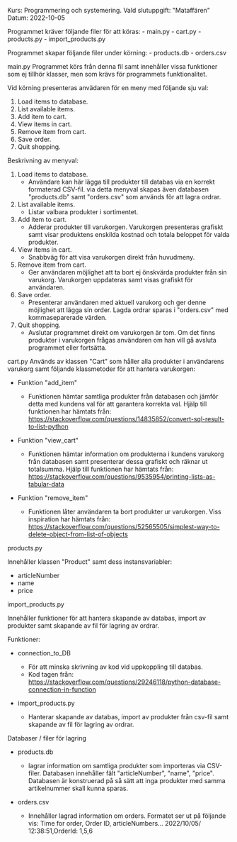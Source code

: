 Kurs: Programmering och systemering.
Vald slutuppgift: "Mataffären"
Datum: 2022-10-05

Programmet kräver följande filer för att köras: 
    - main.py
    - cart.py
    - products.py
    - import_products.py
  
Programmet skapar följande filer under körning:
    - products.db
    - orders.csv

main.py
Programmet körs från denna fil samt innehåller vissa funktioner som ej tillhör klasser, men som krävs för programmets funktionalitet.

Vid körning presenteras anvädaren för en meny med följande sju val: 
1. Load items to database.
2. List available items.
3. Add item to cart.
4. View items in cart.
5. Remove item from cart.
6. Save order.
7. Quit shopping.

Beskrivning av menyval:
1. Load items to database.
   - Användare kan här lägga till produkter till databas via en korrekt formaterad CSV-fil.
   via detta menyval skapas även databasen "products.db" samt "orders.csv" som används för att lagra ordrar.
2. List available items.
    - Listar valbara produkter i sortimentet.
3. Add item to cart.
    - Adderar produkter till varukorgen. Varukorgen presenteras grafiskt samt visar produktens enskilda kostnad och totala beloppet för valda produkter.
4. View items in cart.
    - Snabbväg för att visa varukorgen direkt från huvudmeny.
5. Remove item from cart.
    - Ger användaren möjlighet att ta bort ej önskvärda produkter från sin varukorg. Varukorgen uppdateras samt visas grafiskt för användaren. 
6. Save order.
    - Presenterar användaren med aktuell varukorg och ger denne möjlighet att lägga sin order.
    Lagda ordrar sparas i "orders.csv" med kommaseparerade värden. 
7. Quit shopping.
    - Avslutar programmet direkt om varukorgen är tom. Om det finns produkter i varukorgen frågas användaren om han vill gå avsluta programmet eller fortsätta.

cart.py
Används av klassen "Cart" som håller alla produkter i användarens varukorg samt följande klassmetoder för att hantera varukorgen:
- Funktion "add_item"
    - Funktionen hämtar samtliga produkter från databasen och jämför detta med kundens val för att garantera korrekta val. 
      Hjälp till funktionen har hämtats från: https://stackoverflow.com/questions/14835852/convert-sql-result-to-list-python

- Funktion "view_cart"
    - Funktionen hämtar information om produkterna i kundens varukorg från databasen samt presenterar dessa grafiskt och räknar ut totalsumma.
      Hjälp till funktionen har hämtats från: https://stackoverflow.com/questions/9535954/printing-lists-as-tabular-data

- Funktion "remove_item"
    - Funktionen låter användaren ta bort produkter ur varukorgen.
      Viss inspiration har hämtats från: https://stackoverflow.com/questions/52565505/simplest-way-to-delete-object-from-list-of-objects 

products.py

Innehåller klassen "Product" samt dess instansvariabler:
- articleNumber
- name
- price

import_products.py

Innehåller funktioner för att hantera skapande av databas, import av produkter samt skapande av fil för lagring av ordrar.

Funktioner:
- connection_to_DB
    - För att minska skrivning av kod vid uppkoppling till databas.
    - Kod tagen från: https://stackoverflow.com/questions/29246118/python-database-connection-in-function

- import_products.py
    - Hanterar skapande av databas, import av produkter från csv-fil samt skapande av fil för lagring av ordrar.


Databaser / filer för lagring

- products.db
    - lagrar information om samtliga produkter som importeras via CSV-filer. Databasen innehåller fält "articleNumber", "name", "price". Databasen är konstruerad på så sätt att inga produkter med samma artikelnummer skall kunna sparas. 

- orders.csv
  - Innehåller lagrad information om orders. 
  Formatet ser ut på följande vis:
    Time for order,      Order ID,  articleNumbers...
    2022/10/05/ 12:38:51,OrderId: 1,5,6




